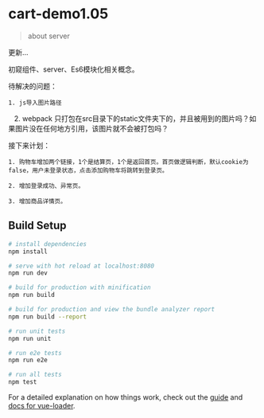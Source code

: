 # cart-demo1.05

> about server

更新...

初窥组件、server、Es6模块化相关概念。

待解决的问题：

    1. js导入图片路径
    
    2. webpack 只打包在src目录下的static文件夹下的，并且被用到的图片吗？如果图片没在任何地方引用，该图片就不会被打包吗？

接下来计划：

    1. 购物车增加两个链接，1个是结算页，1个是返回首页。首页做逻辑判断，默认cookie为false，用户未登录状态，点击添加购物车将跳转到登录页。

    2. 增加登录成功、异常页。

    3. 增加商品详情页。

## Build Setup

``` bash
# install dependencies
npm install

# serve with hot reload at localhost:8080
npm run dev

# build for production with minification
npm run build

# build for production and view the bundle analyzer report
npm run build --report

# run unit tests
npm run unit

# run e2e tests
npm run e2e

# run all tests
npm test
```

For a detailed explanation on how things work, check out the [guide](http://vuejs-templates.github.io/webpack/) and [docs for vue-loader](http://vuejs.github.io/vue-loader).
